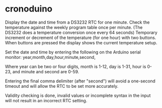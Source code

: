 # cronoduino
   Display the date and time from a DS3232 RTC 
   for one minute.
   Check the temperature against the weekly program table once per
   minute. (The DS3232 does a temperature conversion once every 64
   seconds)
   Temporary increment or decrement of the temperature (for one hour)
   with two buttons. When buttons are pressed the display shows the
   current temperature setup.
                                                                       
   Set the date and time by entering the following on the Arduino
   serial monitor:
      year,month,day,hour,minute,second,
                                                                       
   Where
      year can be two or four digits,
      month is 1-12,
      day is 1-31,
      hour is 0-23, and
      minute and second are 0-59.
                                                                      
   Entering the final comma delimiter (after "second") will avoid a
   one-second timeout and will allow the RTC to be set more accurately.
                                                                      
   Validity checking is done, invalid values or incomplete syntax
   in the input will not result in an incorrect RTC setting.
